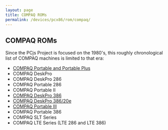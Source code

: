 ```yaml
---
layout: page
title: COMPAQ ROMs
permalink: /devices/pcx86/rom/compaq/
---
```


COMPAQ ROMs
-----------

Since the PCjs Project is focused on the 1980's, this roughly chronological list of COMPAQ machines is limited to
that era:

 + [COMPAQ Portable and Portable Plus](portable/)
 + COMPAQ DeskPro
 + COMPAQ DeskPro 286
 + COMPAQ Portable 286
 + COMPAQ Portable II
 + [COMPAQ DeskPro 386](deskpro386/)
 + [COMPAQ DeskPro 386/20e](deskpro386/20e/)
 + [COMPAQ Portable III](portable3/)
 + COMPAQ Portable 386
 + COMPAQ SLT Series
 + COMPAQ LTE Series (LTE 286 and LTE 386)
